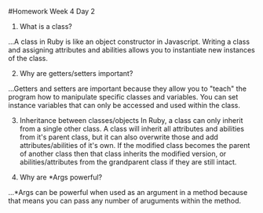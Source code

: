 #Homework Week 4 Day 2

1. What is a class?

...A class in Ruby is like an object constructor in Javascript. Writing a class and assigning attributes and abilities allows you to instantiate new instances of the class.

2. Why are getters/setters important?

...Getters and setters are important because they allow you to "teach" the program how to manipulate specific classes and variables. You can set instance variables that can only be accessed and used within the class.

3. Inheritance between classes/objects
In Ruby, a class can only inherit from a single other class. A class will inherit all attributes and abilities from it's parent class, but it can also overwrite those and add attributes/abilities of it's own. If the modified class becomes the parent of another class then that class inherits the modified version, or abilities/attributes from the grandparent class if they are still intact.

4. Why are \*Args powerful?

...\*Args can be powerful when used as an argument in a method because that means you can pass any number of aruguments within the method. 
